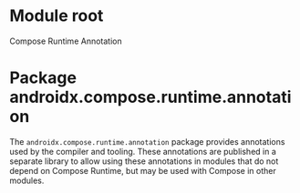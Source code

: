 # Module root

Compose Runtime Annotation

# Package androidx.compose.runtime.annotation

The `androidx.compose.runtime.annotation` package provides annotations used by the compiler and
tooling. These annotations are published in a separate library to allow using these annotations in
modules that do not depend on Compose Runtime, but may be used with Compose in other modules.